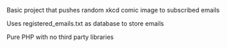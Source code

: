 Basic project that pushes random xkcd comic image to subscribed emails

Uses registered_emails.txt as database to store emails

Pure PHP with no third party libraries
